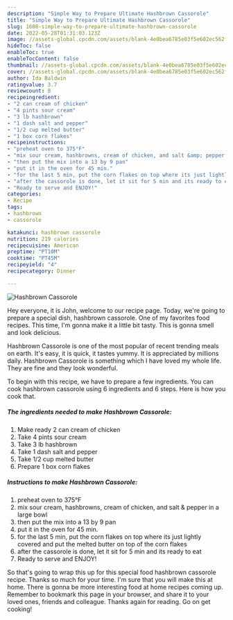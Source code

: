 ```yaml
---
description: "Simple Way to Prepare Ultimate Hashbrown Cassorole"
title: "Simple Way to Prepare Ultimate Hashbrown Cassorole"
slug: 1608-simple-way-to-prepare-ultimate-hashbrown-cassorole
date: 2022-05-28T01:31:03.123Z
image: //assets-global.cpcdn.com/assets/blank-4e0bea6785e03f5e602ec562f230caae08da540cada707380b4fe1bbebba43da.png
hideToc: false
enableToc: true
enableTocContent: false
thumbnail: //assets-global.cpcdn.com/assets/blank-4e0bea6785e03f5e602ec562f230caae08da540cada707380b4fe1bbebba43da.png
cover: //assets-global.cpcdn.com/assets/blank-4e0bea6785e03f5e602ec562f230caae08da540cada707380b4fe1bbebba43da.png
author: Ida Baldwin
ratingvalue: 3.7
reviewcount: 8
recipeingredient:
- "2 can cream of chicken"
- "4 pints sour cream"
- "3 lb hashbrown"
- "1 dash salt and pepper"
- "1/2 cup melted butter"
- "1 box corn flakes"
recipeinstructions:
- "preheat oven to 375°F"
- "mix sour cream, hashbrowns, cream of chicken, and salt &amp; pepper in a large bowl"
- "then put the mix into a 13 by 9 pan"
- "put it in the oven for 45 min."
- "for the last 5 min, put the corn flakes on top where its just lightly covered and put the melted butter on top of the corn flakes"
- "after the cassorole is done, let it sit for 5 min and its ready to eat"
- "Ready to serve and ENJOY!"
categories:
- Recipe
tags:
- hashbrown
- cassorole

katakunci: hashbrown cassorole 
nutrition: 219 calories
recipecuisine: American
preptime: "PT10M"
cooktime: "PT45M"
recipeyield: "4"
recipecategory: Dinner

---
```



![Hashbrown Cassorole](//assets-global.cpcdn.com/assets/blank-4e0bea6785e03f5e602ec562f230caae08da540cada707380b4fe1bbebba43da.png)

Hey everyone, it is John, welcome to our recipe page. Today, we're going to prepare a special dish, hashbrown cassorole. One of my favorites food recipes. This time, I'm gonna make it a little bit tasty. This is gonna smell and look delicious.



Hashbrown Cassorole is one of the most popular of recent trending meals on earth. It's easy, it is quick, it tastes yummy. It is appreciated by millions daily. Hashbrown Cassorole is something which I have loved my whole life. They are fine and they look wonderful.


To begin with this recipe, we have to prepare a few ingredients. You can cook hashbrown cassorole using 6 ingredients and 6 steps. Here is how you cook that.

<!--inarticleads1-->

##### The ingredients needed to make Hashbrown Cassorole:

1. Make ready 2 can cream of chicken
1. Take 4 pints sour cream
1. Take 3 lb hashbrown
1. Take 1 dash salt and pepper
1. Take 1/2 cup melted butter
1. Prepare 1 box corn flakes




<!--inarticleads2-->

##### Instructions to make Hashbrown Cassorole:

1. preheat oven to 375°F
1. mix sour cream, hashbrowns, cream of chicken, and salt &amp; pepper in a large bowl
1. then put the mix into a 13 by 9 pan
1. put it in the oven for 45 min.
1. for the last 5 min, put the corn flakes on top where its just lightly covered and put the melted butter on top of the corn flakes
1. after the cassorole is done, let it sit for 5 min and its ready to eat
1. Ready to serve and ENJOY!



So that's going to wrap this up for this special food hashbrown cassorole recipe. Thanks so much for your time. I'm sure that you will make this at home. There is gonna be more interesting food at home recipes coming up. Remember to bookmark this page in your browser, and share it to your loved ones, friends and colleague. Thanks again for reading. Go on get cooking!
